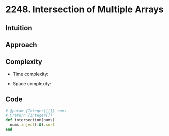 # 2248. Intersection of Multiple Arrays

## Intuition

## Approach
<!-- Describe your approach to solving the problem. -->

## Complexity

- Time complexity:
<!-- Add your time complexity here, e.g. $$O(n)$$ -->

- Space complexity:
<!-- Add your space complexity here, e.g. $$O(n)$$ -->

## Code

```ruby
# @param {Integer[][]} nums
# @return {Integer[]}
def intersection(nums)
  nums.inject(:&).sort
end
```
